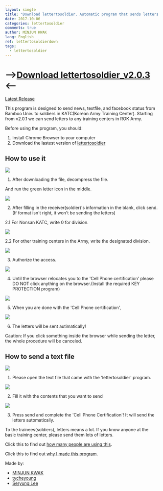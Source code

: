 ```yaml
---
layout: single
title: "Download lettertosoldier, Automatic program that sends letters to soldiers in Republic of Korea Army"
date: 2017-10-06
categories: lettertosoldier
comments: true
author: MINJUN KWAK
lang: English
ref: lettertosoldierdown
tags:
  - lettertosoldier
---
```


# --><a href="/assets/lettertosoldier_v2.0.3.zip">Download lettertosoldier_v2.0.3 </a><--

[Latest Release]({{"https://github.com/Hanuu/lettertosoldier/releases"}})

This program is designed to send news, textfile, and facebook status from Bamboo Univ. to soldiers in KATC(Korean Army Training Center).
Starting from v2.0.1 we can send letters to any training centers in ROK Army.

Before using the program, you should:

1. Install Chrome Browser to your computer
2. Download the lastest version of [lettertosoldier]({{"https://github.com/Hanuu/lettertosoldier/releases"}})

## How to use it


<img src="/assets/lettertosoldier/lettertosoldier1.png">

1. After downloading the file, decompress the file.

And run the green letter icon in the middle.

<img src="/assets/lettertosoldier/lettertosoldier2-1.png">
 
2. After filling in the receiver(soldier)'s information in the blank, click send.(If format isn't right, it won't be sending the letters)

2.1 For Nonsan KATC, write 0 for division.
 
<img src="/assets/lettertosoldier/lettertosoldier2.png">

2.2 For other training centers in the Army, write the designated division.

<img src="/assets/lettertosoldier/lettertosoldier3.png">

3. Authorize the access.

<img src="/assets/lettertosoldier/lettertosoldier4.png">

4. Until the browser relocates you to the 'Cell Phone certification' please DO NOT click anything on the browser.(Install the required KEY PROTECTION program)

<img src="/assets/lettertosoldier/lettertosoldier5.png">

5. When you are done with the 'Cell Phone certification',

<img src="/assets/lettertosoldier/lettertosoldier6.png">

6. The letters will be sent autimatically!

Caution: If you click something inside the browser while sending the letter, the whole procedure will be canceled.


## How to send a text file

<img src="/assets/lettertosoldier/lettertosoldier7.png">

1. Please open the text file that came with the 'lettertosoldier' program.

<img src="/assets/lettertosoldier/lettertosoldier8.png">

2. Fill it with the contents that you want to send

<img src="/assets/lettertosoldier/lettertosoldier9.png">

3. Press send and complete the 'Cell Phone Certification'! It will send the letters automatically.

To the trainees(soldiers), letters means a lot. If you know anyone at the basic training center, please send them lots of letters.


Click this to find out [how many people are using this]({{"https://minjunkwak.github.io/lettertosoldier/lettertosoldier-so-far/"}}).

Click this to find out [why I made this program]({{"https://minjunkwak.github.io/blog/Letter-to-Soldier/"}}).

Made by:   
- [MINJUN KWAK]({{"https://github.com/Hanuu/"}})
- [tycheyoung]({{"https://github.com/tycheyoung/"}})
- [Seryung Lee]({{"https://github.com/celinelee522/"}})
